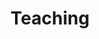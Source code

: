 ---
layout: page
title: Teaching
order: 3
nav: true
dropdown: true
children: 
    - title: Students
      permalink: /students/
    - title: Courses
      permalink: /teaching-courses/

---